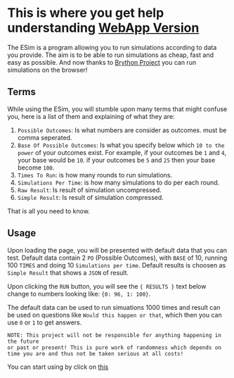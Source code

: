 # This is where you get help understanding [WebApp Version](index.html)

The ESim is a program allowing you to run simulations according to data you
provide. The aim is to be able to run simulations as cheap, fast and easy as
possible. And now thanks to [Brython Project](https://brython.info/) you can run
simulations on the browser!

## Terms

While using the ESim, you will stumble upon many terms that might confuse you,
here is a list of them and explaining of what they are:

1. `Possible Outcomes`: Is what numbers are consider as outcomes. must be comma
   seperated.
2. `Base Of Possible Outcomes`: Is what you specify below which `10 to the power` of
   your outcomes exist. For example, if your outcomes be `1` and `4`, your base
   would be `10`. if your outcomes be `5` and `25` then your base become `100`.
3. `Times To Run`: is how many rounds to run simulations.
4. `Simulations Per Time`: is how many simulations to do per each round.
5. `Raw Result`: Is result of simulation uncompressed.
6. `Simple Result`: Is result of simulation compressed.

That is all you need to know.

## Usage

Upon loading the page, you will be presented with default data that you can
test. Default data contain 2 `PO` (Possible Outcomes), with `BASE` of 10,
running 100 `TIMES` and doing 10 `Simulations per time`. Default results is
choosen as `Simple Result` that shows a `JSON` of result.

Upon clicking the `RUN` button, you will see the `{ RESULTS }` text below change
to numbers looking like: `{0: 96, 1: 100}`.

The default data can be used to run simuations 1000 times and result can be used
on questions like `Would this happen or that`, which then you can use `0` or `1`
to get answers.

```
NOTE: This project will not be responsible for anything happening in the future
or past or present! This is pure work of randomness which depends on time you are and thus not be taken serious at all costs!
```

You can start using by click on [this](./index.html)